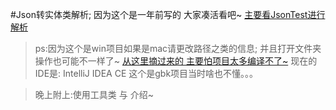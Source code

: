 #Json转实体类解析;
因为这个是一年前写的  大家凑活看吧~ 
[主要看JsonTest进行解析](https://github.com/luhaoaimama1/JsonParser/blob/master/src/Json/JsonTest.java)
>ps:因为这个是win项目如果是mac请更改路径之类的信息; 并且打开文件夹操作也可能不一样了~
>[从这里摘过来的 主要怕项目太多编译不了~](https://github.com/luhaoaimama1/Zone)
>现在的IDE是: IntelliJ IDEA CE
>这个是gbk项目当时啥也不懂。。。

>晚上附上:使用工具类 与 介绍~